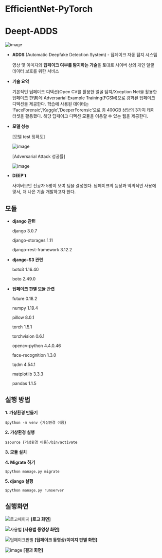# EfficientNet-PyTorch

# Deept-ADDS
![image](https://user-images.githubusercontent.com/49579003/102768259-382c2400-43c4-11eb-8cf3-a2291fccc405.png)

- **ADDS** (Automatic Deepfake Detection System) - 딥페이크 자동 탐지 시스템

    영상 및 이미지의 **딥페이크 여부를 탐지하는 기술**을 토대로 사이버 상의 개인 얼굴 데이터 보호를 위한 서비스
   
- **기술 요약**

    기본적인 딥페이크 디텍션(Open CV를 활용한 얼굴 탐지/Xception Net을 활용한 딥페이크 판별)에 Adversarial Example Training(FGSM)으로 강화된 딥페이크 디텍션을 제공한다. 학습에 사용된 데이터는 ‘FaceForensic’,‘Kaggle’,’DeeperForensic’으로 총 400GB 상당의 3가지 데이터셋을 활용했다. 해당 딥페이크 디텍션 모듈을 이용할 수 있는 웹을 제공한다.
    
- **모델 성능**

    [모델 test 정확도]

    ![image](https://user-images.githubusercontent.com/49579003/102771009-71669300-43c8-11eb-867e-c85ca9c31d54.png)

    [Adversarial Attack 성공률]

    ![image](https://user-images.githubusercontent.com/49579003/102769998-c5707800-43c6-11eb-91a5-0abeb4248053.png)

- **DEEP't**

    사이버보안 전공자 5명이 모여 팀을 결성했다. 딥페이크의 등장과 악의적인 사용에 맞서, 더 나은 기술 개발하고자 한다.
    
## 모듈
- **django 관련**

    django 3.0.7

    django-storages 1.11

    django-rest-framework 3.12.2


- **django-S3 관련**

    boto3 1.16.40

    boto 2.49.0


- **딥페이크 판별 모듈 관련**

    future 0.18.2

    numpy 1.19.4 

    pillow 8.0.1 

    torch 1.5.1 

    torchvision 0.6.1

    opencv-python 4.4.0.46

    face-recognition 1.3.0
    
    tqdm 4.54.1

    matplotlib 3.3.3
 
    pandas 1.1.5

## 실행 방법
**1. 가상환경 만들기**

    $python -m venv {가상환경 이름}

**2. 가상환경 실행**

    $source {가상환경 이름}/bin/activate

**3. 모듈 설치**

**4. Migrate 하기**

    $python manage.py migrate

**5. django 실행**

    $python manage.py runserver

## 실행화면

![로고페이지](https://user-images.githubusercontent.com/49579003/102734322-e7480b80-4382-11eb-9c91-974553083c0f.png)
    **[로고 화면]**

![사용법](https://user-images.githubusercontent.com/49579003/102734566-7f45f500-4383-11eb-9da5-3d30fe8a2f3e.png)
    **[사용법 동영상 화면]**

![딥페이크판별](https://user-images.githubusercontent.com/49579003/102734482-40b03a80-4383-11eb-8b98-afb58e955935.png)
    **[딥페이크 동영상/이미지 판별 화면]**

![image](https://user-images.githubusercontent.com/49579003/102773944-64986e00-43cd-11eb-91ca-82b5466e6d4f.png)
    **[결과 화면]**
